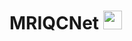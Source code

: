 # MRIQCNet <img src="https://github.com/garciaml/MRIQCNet/blob/master/original%20image%20slice%20y.png" width="30px">
